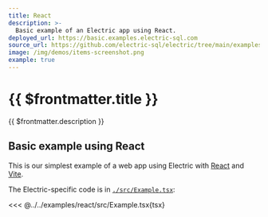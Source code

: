 ```yaml
---
title: React
description: >-
  Basic example of an Electric app using React.
deployed_url: https://basic.examples.electric-sql.com
source_url: https://github.com/electric-sql/electric/tree/main/examples/react
image: /img/demos/items-screenshot.png
example: true
---
```


# {{ $frontmatter.title }}

{{ $frontmatter.description }}

<DemoCTAs :demo="$frontmatter" />

## Basic example using React

This is our simplest example of a web app using Electric with [React](https://react.dev) and [Vite](https://vite.dev).

The Electric-specific code is in [`./src/Example.tsx`](https://github.com/electric-sql/electric/blob/main/examples/react/src/Example.tsx):

<<< @../../examples/react/src/Example.tsx{tsx}

<DemoCTAs :demo="$frontmatter" />
